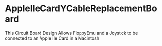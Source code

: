 # AppleIIeCardYCableReplacementBoard
This Circuit Board Design Allows FloppyEmu and a Joystick to be connected to an Apple IIe Card in a Macintosh

